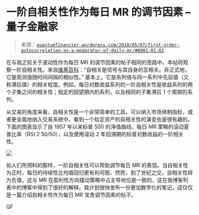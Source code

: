 <!--yml

category: 未分类

date: 2024-05-18 14:05:42

-->

# 一阶自相关性作为每日 MR 的调节因素 – 量子金融家

> 来源：[`quantumfinancier.wordpress.com/2010/05/07/first-order-autocorrelation-as-a-moderator-of-daily-mr/#0001-01-01`](https://quantumfinancier.wordpress.com/2010/05/07/first-order-autocorrelation-as-a-moderator-of-daily-mr/#0001-01-01)

在与我之前关于波动性作为每日 MR 的调节因素的帖子相同的思路中，本帖将观察一阶自相关性。来自[维基百科](http://wikipedia.org/)：“自相关是信号与其自身的互相关。非正式地，它是观测值随时间间隔的相似性。” 基本上，它是系列值与同一系列中先前值（又称滞后值）的相关程度。例如，每日对数收益系列的一阶自相关性是收益系列的两个子集之间的相关性；指定的回望期内的系列，以及相同的子集滞后 1 个周期的系列。

从交易的角度来看，自相关性是一个非常简单的工具，可以纳入市场体制指标，或者更全面地纳入交易系统中。看到一个给定资产的自相关性的演变也是很有趣的。下面的图表显示了自 1957 年以来标普 500 的净值曲线，每日 MR 策略的滚动夏普比率（RSI 2 50/50），以及使用滚动 2 年回溯期的标普对数收益的一阶相关性。

![](https://quantumfinancier.wordpress.com/wp-content/uploads/2010/05/first-order-autocorrelation.jpg)

如人们所预料的那样，一阶自相关性可以帮助调节每日 MR 的表现。当自相关性为正时，每日的持续性比均值回归更有利可图，然而，到了世纪之交，自相关性转为负值，这与 MR 在盈利性方向摆动策略中占主导地位是一致的，这在我博客列表中的博客中得到了很好的解释。我计划很快发布一份更加数字化的笔记，这仅仅是一篇介绍自相关性作为每日 MR 宝贵调节因素的帖子。

QF
